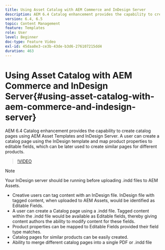 ```yaml
---
title: Using Asset Catalog with AEM Commerce and InDesign Server
description: AEM 6.4 Catalog enhancement provides the capability to create catalog pages using AEM Asset Templates and InDesign Server.  A user can create a catalog page using the InDesign template and map product properties to editable fields, which can be later used to create similar pages for different products.
version: 6.4, 6.5
topic: Content Management
feature: Templates
role: User
level: Beginner
doc-type: Feature Video
exl-id: 45daa8e3-ce3b-43de-b3d6-276107215dd4
duration: 463
---
```

# Using Asset Catalog with AEM Commerce and InDesign Server{#using-asset-catalog-with-aem-commerce-and-indesign-server}

AEM 6.4 Catalog enhancement provides the capability to create catalog pages using AEM Asset Templates and InDesign Server.  A user can create a catalog page using the InDesign template and map product properties to editable fields, which can be later used to create similar pages for different products.

>[!VIDEO](https://video.tv.adobe.com/v/22540?quality=12&learn=on)

>[!NOTE]
>
>Your InDesign server should be running before uploading \.indd files to AEM Assets.

* Creative users can tag content with an InDesign file. InDesign file with tagged content, when uploaded to AEM Assets, would be identified as Editable Fields.
* A user can create a Catalog page using a \.indd file. Tagged content within the \.indd file would be available as Editable fields, thereby giving content authors the ability to modify content for these fields.
* Product properties can be mapped to Editable Fields provided their field type matches.
* Catalog pages for similar products can be easily created.
* Ability to merge different catalog pages into a single PDF or \.indd file
